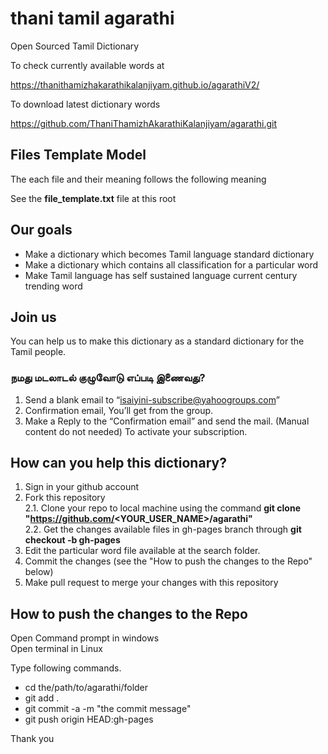 # thani tamil agarathi
Open Sourced Tamil Dictionary

To check currently available words at 

https://thanithamizhakarathikalanjiyam.github.io/agarathiV2/

To download latest dictionary words

https://github.com/ThaniThamizhAkarathiKalanjiyam/agarathi.git

## Files Template Model
The each file and their meaning follows the following meaning

See the **file_template.txt** file at this root

## Our goals

- Make a dictionary which becomes Tamil language standard dictionary
- Make a dictionary which contains all classification for a particular word
- Make Tamil language has self sustained language current century trending word

## Join us
You can help us to make this dictionary as a standard dictionary for the Tamil people.

### நமது மடலாடல் குழுவோடு எப்படி இணைவது?
1. Send a blank email to “isaiyini-subscribe@yahoogroups.com”
2. Confirmation email, You’ll get from the group.
3. Make a Reply to the “Confirmation email” and send the mail. (Manual content do not needed) To activate your subscription.

## How can you help this dictionary?

1. Sign in your github account
2. Fork this repository  
2.1. Clone your repo to local machine using the command **git clone "https://github.com/<YOUR_USER_NAME>/agarathi"**  
2.2. Get the changes available files in gh-pages branch through **git checkout -b gh-pages**  
3. Edit the particular word file available at the search folder.  
4. Commit the changes (see the "How to push the changes to the Repo" below)  
5. Make pull request to merge your changes with this repository

## How to push the changes to the Repo

Open Command prompt in windows  
Open terminal in Linux  

Type following commands.

- cd the/path/to/agarathi/folder
- git add .
- git commit -a -m "the commit message"
- git push origin HEAD:gh-pages

Thank you
